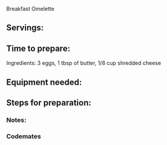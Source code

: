 Breakfast Omelette 

## Servings: 

## Time to prepare: 

Ingredients: 3 eggs, 1 tbsp of butter, 1/8 cup shredded cheese


## Equipment needed:


## Steps for preparation:



### Notes:



### Codemates #
